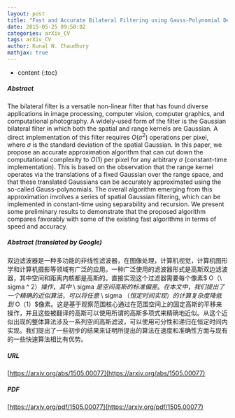 ```yaml
---
layout: post
title: "Fast and Accurate Bilateral Filtering using Gauss-Polynomial Decomposition"
date: 2015-05-25 09:50:02
categories: arXiv_CV
tags: arXiv_CV
author: Kunal N. Chaudhury
mathjax: true
---
```


* content
{:toc}

##### Abstract
The bilateral filter is a versatile non-linear filter that has found diverse applications in image processing, computer vision, computer graphics, and computational photography. A widely-used form of the filter is the Gaussian bilateral filter in which both the spatial and range kernels are Gaussian. A direct implementation of this filter requires $O(\sigma^2)$ operations per pixel, where $\sigma$ is the standard deviation of the spatial Gaussian. In this paper, we propose an accurate approximation algorithm that can cut down the computational complexity to $O(1)$ per pixel for any arbitrary $\sigma$ (constant-time implementation). This is based on the observation that the range kernel operates via the translations of a fixed Gaussian over the range space, and that these translated Gaussians can be accurately approximated using the so-called Gauss-polynomials. The overall algorithm emerging from this approximation involves a series of spatial Gaussian filtering, which can be implemented in constant-time using separability and recursion. We present some preliminary results to demonstrate that the proposed algorithm compares favorably with some of the existing fast algorithms in terms of speed and accuracy.

##### Abstract (translated by Google)
双边滤波器是一种多功能的非线性滤波器，在图像处理，计算机视觉，计算机图形学和计算机摄影等领域有广泛的应用。一种广泛使用的滤波器形式是高斯双边滤波器，其中空间和距离内核都是高斯的。直接实现这个过滤器需要每个像素$ O（\ sigma ^ 2）$操作，其中$ \ sigma $是空间高斯的标准偏差。在本文中，我们提出了一个精确的近似算法，可以将任意$ \ sigma $（恒定时间实现）的计算复杂度降低到$ O（1）$像素。这是基于观察范围核心通过在范围空间上的固定高斯的平移来操作，并且这些被翻译的高斯可以使用所谓的高斯多项式来精确地近似。从这个近似出现的整体算法涉及一系列空间高斯滤波，可以使用可分性和递归在恒定时间内实现。我们提出了一些初步的结果来证明所提出的算法在速度和准确性方面与现有的一些快速算法相比有优势。

##### URL
[https://arxiv.org/abs/1505.00077](https://arxiv.org/abs/1505.00077)

##### PDF
[https://arxiv.org/pdf/1505.00077](https://arxiv.org/pdf/1505.00077)

